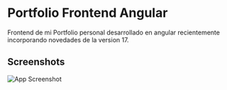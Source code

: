 
# Portfolio Frontend Angular

Frontend de mi Portfolio personal desarrollado en angular recientemente incorporando novedades de la version 17.






## Screenshots

![App Screenshot](https://i.postimg.cc/fRYdG4Ns/Captura-de-pantalla-2024-03-05-115827.webp)






